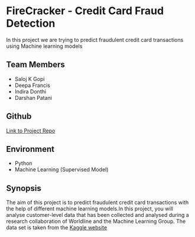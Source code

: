 # FireCracker - Credit Card Fraud Detection

In this project we are trying to predict fraudulent credit card transactions using Machine learning models

## Team Members
- Saloj K Gopi
- Deepa Francis
- Indira Donthi
- Darshan Patani

## Github 
[Link to Project Repo](https://github.com/salojkg/FireCracker)

## Environment
- Python 
- Machine Learning (Supervised Model)

## Synopsis

The aim of this project is to predict fraudulent credit card transactions with the help of different machine learning models.In this project, you will analyse customer-level data that has been collected and analysed during a research collaboration of Worldline and the Machine Learning Group.
The data set is taken from the [Kaggle website](https://www.kaggle.com/mlg-ulb/creditcardfraud) 




